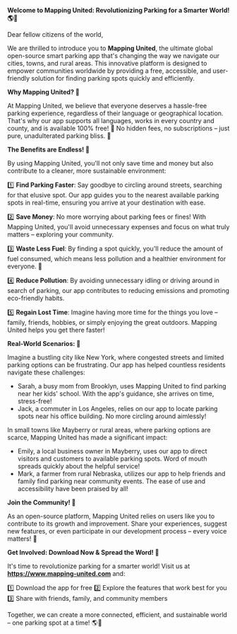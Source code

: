 **Welcome to Mapping United: Revolutionizing Parking for a Smarter World! 🌎🚗**

Dear fellow citizens of the world,

We are thrilled to introduce you to **Mapping United**, the ultimate global open-source smart parking app that's changing the way we navigate our cities, towns, and rural areas. This innovative platform is designed to empower communities worldwide by providing a free, accessible, and user-friendly solution for finding parking spots quickly and efficiently.

**Why Mapping United? 🤔**

At Mapping United, we believe that everyone deserves a hassle-free parking experience, regardless of their language or geographical location. That's why our app supports all languages, works in every country and county, and is available 100% free! 💸 No hidden fees, no subscriptions – just pure, unadulterated parking bliss. 🙌

**The Benefits are Endless! 🎉**

By using Mapping United, you'll not only save time and money but also contribute to a cleaner, more sustainable environment:

1️⃣ **Find Parking Faster**: Say goodbye to circling around streets, searching for that elusive spot. Our app guides you to the nearest available parking spots in real-time, ensuring you arrive at your destination with ease.

2️⃣ **Save Money**: No more worrying about parking fees or fines! With Mapping United, you'll avoid unnecessary expenses and focus on what truly matters – exploring your community.

3️⃣ **Waste Less Fuel**: By finding a spot quickly, you'll reduce the amount of fuel consumed, which means less pollution and a healthier environment for everyone. 🌟

4️⃣ **Reduce Pollution**: By avoiding unnecessary idling or driving around in search of parking, our app contributes to reducing emissions and promoting eco-friendly habits.

5️⃣ **Regain Lost Time**: Imagine having more time for the things you love – family, friends, hobbies, or simply enjoying the great outdoors. Mapping United helps you get there faster!

**Real-World Scenarios: 🌆**

Imagine a bustling city like New York, where congested streets and limited parking options can be frustrating. Our app has helped countless residents navigate these challenges:

* Sarah, a busy mom from Brooklyn, uses Mapping United to find parking near her kids' school. With the app's guidance, she arrives on time, stress-free!
* Jack, a commuter in Los Angeles, relies on our app to locate parking spots near his office building. No more circling around aimlessly!

In small towns like Mayberry or rural areas, where parking options are scarce, Mapping United has made a significant impact:

* Emily, a local business owner in Mayberry, uses our app to direct visitors and customers to available parking spots. Word of mouth spreads quickly about the helpful service!
* Mark, a farmer from rural Nebraska, utilizes our app to help friends and family find parking near community events. The ease of use and accessibility have been praised by all!

**Join the Community! 🌈**

As an open-source platform, Mapping United relies on users like you to contribute to its growth and improvement. Share your experiences, suggest new features, or even participate in our development process – every voice matters! 💬

**Get Involved: Download Now & Spread the Word! 📲**

It's time to revolutionize parking for a smarter world! Visit us at **https://www.mapping-united.com** and:

1️⃣ Download the app for free
2️⃣ Explore the features that work best for you
3️⃣ Share with friends, family, and community members

Together, we can create a more connected, efficient, and sustainable world – one parking spot at a time! 🌎💚